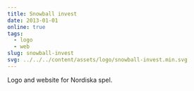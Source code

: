 ```yaml
---
title: Snowball invest
date: 2013-01-01
online: true
tags:
  - logo
  - web
slug: snowball-invest
svg: ../../../content/assets/logo/snowball-invest.min.svg
---
```


Logo and website for Nordiska spel.
